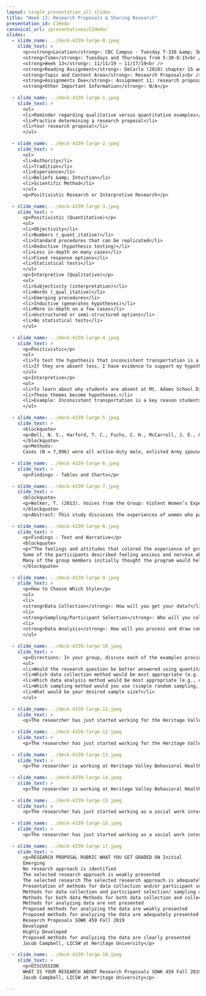 ```yaml
---
layout: single_presentation_all_slides
title: "Week 13: Research Proposals & Sharing Research"
presentation_id: C1Heda
canonical_url: /presentations/C1Heda/
slides:
  - slide_name: ../deck-4159-large-0.jpeg
    slide_text: >
      <p><strong>Location</strong>: CBC Campus - Tuesday T-336 &amp; SWL-220<br />
      <strong>Time</strong>: Tuesdays and Thursdays from 5:30-8:15<br />
      <strong>Week 13</strong>: 11/11/19 — 11/17/19<br />
      <strong>Reading Assignment</strong>: DeCarlo (2018) chapter 15 and 16<br />
      <strong>Topic and Content Area</strong>: Research Proposals<br />
      <strong>Assignments Due</strong>: Assignment 11: research proposal is due Friday 11/15/19 at 11:55 PM via Moodle; Assignment 02: reading quiz for chapters 15 and 16 are due at 5:30 PM prior to class via My Heritage; Assignment 14: [extra credit] selected population literature review is due Friday 11/15/19 at 11:55 PM via My Heritage<br />
      <strong>Other Important Information</strong>: N/A</p>
      
  - slide_name: ../deck-4159-large-1.jpeg
    slide_text: >
      <ul>
      <li>Reminder regarding qualitative versus quantitative examples</li>
      <li>Practice determining a research proposal</li>
      <li>Your research proposal</li>
      </ul>
      
  - slide_name: ../deck-4159-large-2.jpeg
    slide_text: >
      <ul>
      <li>Authority</li>
      <li>Tradition</li>
      <li>Experience</li>
      <li>Beliefs &amp; Intuition</li>
      <li>Scientific Method</li>
      </ul>
      <p>Positivistic Research or Interpretive Research</p>
      
  - slide_name: ../deck-4159-large-3.jpeg
    slide_text: >
      <p>Positivistic (Quantitative)</p>
      <ul>
      <li>Objectivity</li>
      <li>Numbers (_quant_itative)</li>
      <li>Standard procedures that can be replicated</li>
      <li>Deductive (hypothesis testing)</li>
      <li>Less in-depth on many cases</li>
      <li>Fixed response options</li>
      <li>Statistical tests</li>
      </ul>
      <p>Interpretive (Qualitative)</p>
      <ul>
      <li>Subjectivity (interpretation)</li>
      <li>Words (_qual_itative)</li>
      <li>Emerging procedures</li>
      <li>Inductive (generates hypotheses)</li>
      <li>More in-depth on a few cases</li>
      <li>Unstructured or semi-structured options</li>
      <li>No statistical tests</li>
      </ul>
      
  - slide_name: ../deck-4159-large-4.jpeg
    slide_text: >
      <p>Positivistic</p>
      <ul>
      <li>To test the hypothesis that inconsistent transportation is a key reason students are absent, I will provide new cars and gas cards to half the students, then measure if those students are absent less than those without new cars and gas cards.</li>
      <li>If they are absent less, I have evidence to support my hypothesis.</li>
      </ul>
      <p>Interpretive</p>
      <ul>
      <li>To learn about why students are absent at Mt. Adams School District, I will conduct focus groups with students and parents and identify key themes.</li>
      <li>Those themes become hypotheses.</li>
      <li>Example: Inconsistent transportation is a key reason students are absent.</li>
      </ul>
      
  - slide_name: ../deck-4159-large-5.jpeg
    slide_text: >
      <blockquote>
      <p>Bell, N. S., Harford, T. C., Fuchs, C. H., McCarroll, J. E., &amp; Schwartz, C. E. (2006). Spouse Abuse and Alcohol Problems Among White, African American, and Hispanic U.S. Army Soldiers. Alcoholism: Clinical and Experimental Research, 30(10), 1721–1733. https://doi.org/10.1111/j.1530-0277.2006.00214.x</p>
      </blockquote>
      <p>Methods:
      Cases (N = 7,996) were all active-duty male, enlisted Army spouse abusers identified in the Army’s Central Registry (ACR) who had also completed an Army Health Risk Appraisal (HRA) Survey between 1991 and 1998. Controls (N = 17,821) were matched on gender, rank, and marital and HRA status.</p>
      
  - slide_name: ../deck-4159-large-6.jpeg
    slide_text: >
      <p>Findings - Tables and Charts</p>
      
  - slide_name: ../deck-4159-large-7.jpeg
    slide_text: >
      <blockquote>
      <p>Walker, T. (2013). Voices from the Group: Violent Women’s Experiences of Intervention. Journal of Family Violence, 28(4), 419–426. https://doi.org/10.1007/s10896-013-9509-x</p>
      </blockquote>
      <p>Abstract: This study discusses the experiences of women who participated in a program for partner-violent women by understanding their views of the treatment process, outcomes and the meanings they attached to it. This study followed a Husserlian descriptive phenomenology. Interviews were conducted with seven English women who used physical intimate partner violence in heterosexual relationships. The data were analyzed using by the method developed by Colaizzi (1978). The qualitative findings suggest the women experienced the treatment as positive and meaningful and experienced personal transformations. Deeper analysis of the data, showed that there were two key areas of benefit to the women, one involving the connections and bonds formed with other women in the group and the facilitators, and the second including the skills and strategies the women learned for managing anger and negative emotions.</p>
      
  - slide_name: ../deck-4159-large-8.jpeg
    slide_text: >
      <p>Findings - Text and Narrative</p>
      <blockquote>
      <p>“The feelings and attitudes that colored the experience of group treatment can be characterized into two main areas. Firstly, the anxiety that characterized the participants before and during the group sessions; secondly the unique relation- ships that developed between the group members.
      Some of the participants described feeling anxious and nervous about initially going to the program. Gill, for example, felt she was not good at being in groups and her interpersonal skills were quite poor while Julie felt it would unlock and release issues from her past which had been exceptionally difficult for her to confront. Nancy and Gill went on further to say they were extremely worried they may be ‘labeled’ or ‘branded’ in some way by the other group members, for example, as a “husband beater” or “psycho”.
      Many of the group members initially thought the program would help them gain insight and possibly understand what makes them violent. Mavis, for example, indicated she wanted more awareness of what caused or “triggered” her violent behavior. By developing this knowledge base and awareness several of the participants voiced that it might allow them to develop ways of controlling their violence or develop alternative ways of thinking about situations so that in the future the situation they are encountering does not end by them becoming violent with their partners. Nancy stated explicitly “…she wanted to stop it [violence to her partner] altogether, but I haven’t got a magic wand have I? I need to know more about it!””</p>
      </blockquote>
      
  - slide_name: ../deck-4159-large-9.jpeg
    slide_text: >
      <p>How to Choose Which Style</p>
      <ul>
      <li>
      <strong>Data Collection</strong>: How will you get your data?</li>
      <li>
      <strong>Sampling/Participant Selection</strong>: Who will you collect data from? How will you select those people?</li>
      <li>
      <strong>Data Analysis</strong>: How will you process and draw conclusions from your data?</li>
      </ul>
      
  - slide_name: ../deck-4159-large-10.jpeg
    slide_text: >
      <p>Directions: In your group, discuss each of the examples provided below. For each example, discuss and determine the following:</p>
      <ul>
      <li>Would the research question be better answered using quantitative or qualitative methods?</li>
      <li>Which data collection method would be most appropriate (e.g., gathering archival data, surveys, interviews, focus groups, a combination)?</li>
      <li>Which data analysis method would be most appropriate (e.g., coding, mathematical analysis such as chi-square test, correlation analysis, t-test, etc.).</li>
      <li>Which sampling method would you use (simple random sampling, systematic random sampling, stratified random sampling, cluster random sampling, availability sampling, purposive sampling, quota sampling, snowball sampling, etc.)?</li>
      <li>What would be your desired sample size?</li>
      </ul>
      
  - slide_name: ../deck-4159-large-11.jpeg
    slide_text: >
      <p>The researcher has just started working for the Heritage Valley Sheriff’s Department as an intern and since she’s started, there have been two officer-involved shootings that received extensive news coverage. She has a hunch that people in Heritage Valley now have less trust in the Sheriff’s Office than they do in the Heritage City Police Department, which hasn’t had an officer-involved shooting in over ten years. She’s developed the following research question: How have the recent officer-involved shootings affected citizens’ views of the Heritage Valley Sheriff’s Department?</p>
      
  - slide_name: ../deck-4159-large-12.jpeg
    slide_text: >
      <p>The researcher has just started working for the Heritage Valley Sheriff’s Department as an intern and since she’s started, there have been two officer-involved shootings that received extensive news coverage. She’s noticed that, even though the officers have gone through the required post-shooting counseling, they seem different than before and she’s not sure why. Maybe it’s the negative press, maybe it’s the way their families or coworkers are treating them, maybe it’s guilt—she has so many ideas running through her head! She’s developed the following research question: What are the experiences of Heritage Valley Sheriff’s officers who have survived an officer-involved shooting?</p>
      
  - slide_name: ../deck-4159-large-13.jpeg
    slide_text: >
      <p>The researcher is working at Heritage Valley Behavioral Health as a crisis responder for victims of sexual assault as is curious as to how undocumented immigrants experience their services She’s developed the following research question: How do undocumented victims of sexual assault experience the services provided by Heritage Valley Behavioral Health?</p>
      
  - slide_name: ../deck-4159-large-14.jpeg
    slide_text: >
      <p>The researcher is working at Heritage Valley Behavioral Health as a crisis responder for victims of sexual assault and has noticed that there seems to be a relationship between immigration status and whether or not a client returns for follow-up care. Specifically, she believes that undocumented immigrants seem to be less likely to return for aftercare than documented immigrants. She’s developed the following research question: How does immigration status affect a client’s participation in aftercare following a sexual assault?</p>
      
  - slide_name: ../deck-4159-large-15.jpeg
    slide_text: >
      <p>The researcher has just started working as a social work intern at Heritage Valley Elementary School and has been invited to be part of the leadership team. During the last meeting, everyone (the principal, vice principals, counselors, and teachers) complained that nothing they’re doing is working because the kids don’t come to school regularly. The researcher looked at the OSPI website and discovered the school does have one of the highest absence rates in the state. He believes that the parents have a great deal of influence over whether or not elementary students attend school regularly and wonder about their opinions and beliefs on attendance. He develops the following research question: What do the parents of Heritage Valley Elementary Schools students believe about attendance?</p>
      
  - slide_name: ../deck-4159-large-16.jpeg
    slide_text: >
      <p>The researcher has just started working as a social work intern at Heritage Valley Elementary School and has been invited to be part of the leadership team. During the last meeting, everyone (the principal, vice principals, counselors, and teachers) complained that nothing they’re doing is working because the kids don’t come to school regularly. The researcher looked at the OSPI website and discovered the school does have one of the highest absence rates in the state. As part of his internship, he’s been working as a success mentor for ten students. As a success mentor, he has five students assigned to him and meets with them three times a week. His goal is to build a relationship with those students, and he believes that that relationship makes those students more likely to come to school. He has developed the following research question: How does participation in the success mentor program affect student attendance?</p>
      
  - slide_name: ../deck-4159-large-17.jpeg
    slide_text: >
      <p>RESEARCH PROPOSAL RUBRIC WHAT YOU GET GRADED ON Initial
      Emerging
      No research approach is identified
      The selected research approach is weakly presented
      The selected research The selected research approach is adequately approach is clearly presented and justified presented and justified
      Presentation of methods for data collection and/or participant selection/ sampling are missing
      Methods for data collection and participant selection/ sampling are weakly presented
      Methods for both data Methods for both data collection and collection and participant selection/ participant selection/ sampling are sampling are clearly adequately presented presented and justified and justified
      Methods for analyzing data are not presented
      Proposed methods for analyzing the data are weakly presented
      Proposed methods for analyzing the data are adequately presented
      Research Proposals SOWK 459 Fall 2019
      Developed
      Highly Developed
      Proposed methods for analyzing the data are clearly presented
      Jacob Campbell, LICSW at Heritage University</p>
      
  - slide_name: ../deck-4159-large-18.jpeg
    slide_text: >
      <p>DISCUSSION
      WHAT IS YOUR RESEARCH ABOUT Research Proposals SOWK 459 Fall 2019
      Jacob Campbell, LICSW at Heritage University</p>
      
---
```

